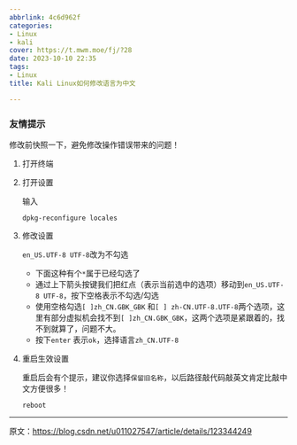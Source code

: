 ```yaml
---
abbrlink: 4c6d962f
categories:
- Linux
- kali
cover: https://t.mwm.moe/fj/?28
date: 2023-10-10 22:35
tags:
- Linux
title: Kali Linux如何修改语言为中文

---
```


### 友情提示

修改前快照一下，避免修改操作错误带来的问题！

1. 打开终端

2. 打开设置

   输入

   ```
   dpkg-reconfigure locales
   ```

3. 修改设置

   `en_US.UTF-8 UTF-8`改为不勾选

   - 下面这种有个`*`属于已经勾选了
   - 通过上下箭头按键我们把红点（表示当前选中的选项）移动到`en_US.UTF-8 UTF-8`，按下空格表示不勾选/勾选
   - 使用空格勾选`[ ]zh_CN.GBK_GBK` 和`[ ] zh-CN.UTF-8.UTF-8`两个选项，这里有部分虚拟机会找不到`[ ]zh_CN.GBK_GBK`，这两个选项是紧跟着的，找不到就算了，问题不大。
   - 按下`enter` 表示`ok`，选择语言`zh_CN.UTF-8`

4. 重启生效设置

   重启后会有个提示，建议你选择`保留旧名称`，以后路径敲代码敲英文肯定比敲中文方便很多！

   ```
   reboot
   ```

   



---

原文：https://blog.csdn.net/u011027547/article/details/123344249